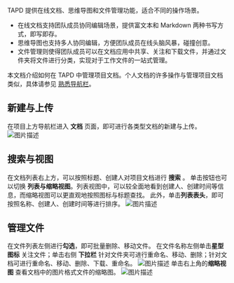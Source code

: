TAPD 提供在线文档、思维导图和文件管理功能，适合不同的操作场景。
- 在线文档支持团队成员协同编辑场景，提供富文本和 Markdown 两种书写方式，即写即存。
- 思维导图也支持多人协同编辑，方便团队成员在线头脑风暴，碰撞创意。
- 文件管理则使得团队成员可以在文档应用中共享、关注和下载文件，并通过文件夹将文件进行分类，实现对于工作文件的一站式管理。

本文档介绍如何在 TAPD 中管理项目文档。个人文档的许多操作与管理项目文档类似，具体请参见 [熟悉导航栏](https://www.tapd.cn/help/add/?title=%E7%86%9F%E6%82%89%E5%AF%BC%E8%88%AA%E6%A0%8F#1120003271001002874)。

 

## 新建与上传
在项目上方导航栏进入 **文档** 页面，即可进行各类型文档的新建与上传。
![图片描述](https://main.qcloudimg.com/raw/5134144c6ae513637bb4f4426d9e777f.png)

 

## 搜索与视图
在文档列表右上方，可以按照标题、创建人对项目文档进行 **搜索** 。
单击按钮也可以切换 **列表与缩略视图**。列表视图中，可以较全面地看到创建人、创建时间等信息，而缩略视图可以更直观地按照图标与标题查找。
此外，单击**列表表头**，即可按照名称、创建人、创建时间等进行排序。
![图片描述](https://main.qcloudimg.com/raw/5a4610d7b263b5a44f0f027fc808b8d0.png)

 

## 管理文件
在文件列表左侧进行**勾选**，即可批量删除、移动文件。
在文件名称左侧单击**星型图标** 关注文件；单击右侧 **下拉栏** 针对文件夹可进行重命名、移动、删除；针对文档可进行重命名、移动、删除、下载、重命名。
![图片描述](https://main.qcloudimg.com/raw/7dcf4be013b6bf4d1496f3235113c304.png)
单击右上角的**缩略视图** 查看文档中的图片格式文件的缩略图。
![图片描述](https://main.qcloudimg.com/raw/06128a1a1bed2e914cd4d05b6c19bf02.png)
